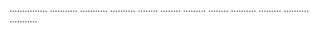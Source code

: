 ...............
...........
...........
..........
........
........
.........
........
..........
.........
..........
...........
